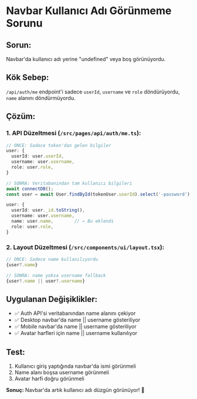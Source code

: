 # Navbar Kullanıcı Adı Görünmeme Sorunu

## Sorun:
Navbar'da kullanıcı adı yerine "undefined" veya boş görünüyordu.

## Kök Sebep:
`/api/auth/me` endpoint'i sadece `userId`, `username` ve `role` döndürüyordu, `name` alanını döndürmüyordu.

## Çözüm:

### 1. API Düzeltmesi (`/src/pages/api/auth/me.ts`):
```typescript
// ÖNCE: Sadece token'dan gelen bilgiler
user: {
  userId: user.userId,
  username: user.username,
  role: user.role,
}

// SONRA: Veritabanından tam kullanıcı bilgileri
await connectDB();
const user = await User.findById(tokenUser.userId).select('-password');

user: {
  userId: user._id.toString(),
  username: user.username,
  name: user.name,        // ← Bu eklendi
  role: user.role,
}
```

### 2. Layout Düzeltmesi (`/src/components/ui/layout.tsx`):
```typescript
// ÖNCE: Sadece name kullanılıyordu
{user?.name}

// SONRA: name yoksa username fallback
{user?.name || user?.username}
```

## Uygulanan Değişiklikler:
- ✅ Auth API'si veritabanından name alanını çekiyor
- ✅ Desktop navbar'da name || username gösteriliyor
- ✅ Mobile navbar'da name || username gösteriliyor
- ✅ Avatar harfleri için name || username kullanılıyor

## Test:
1. Kullanıcı giriş yaptığında navbar'da ismi görünmeli
2. Name alanı boşsa username görünmeli
3. Avatar harfi doğru görünmeli

**Sonuç:** Navbar'da artık kullanıcı adı düzgün görünüyor! 🎉